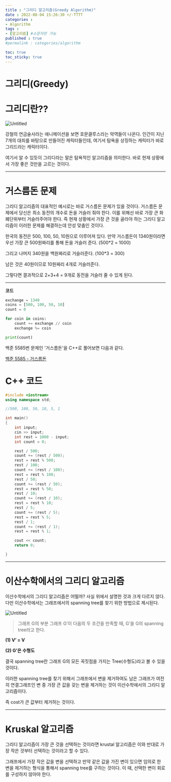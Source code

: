 ```yaml
---
title : "그리디 알고리즘(Greedy Algorithm)"
date : 2022-08-04 15:26:30 +/-TTTT
categories : 
- Algorithm
tags : 
- [알고리즘] #소문자만 가능
published : true
#permalink : categories/algorithm

toc: true
toc_sticky: true
---
```


# 그리디(Greedy)



# 그리디란??

![Untitled](https://blog.kakaocdn.net/dn/cP0PNT/btquvjrePGZ/SYzX5fRvUmbRJay666oBYK/img.jpg)

강철의 연금술사라는 애니메이션을 보면 호문클루스라는 악역들이 나온다. 인간이 지닌 7개의 대죄를 바탕으로 만들어진 캐릭터들인데, 여기서 탐욕을 상징하는 캐릭터가 바로 그리드라는 캐릭터이다.

여기서 알 수 있듯이 그리디라는 말은 탐욕적인 알고리즘을 의미한다. 바로 현재 상황에서 가장 좋은 것만을 고르는 것이다. 

----------------------------------

# 거스름돈 문제

그리디 알고리즘의 대표적인 예시로는 바로 거스름돈 문제가 있을 것이다. 거스름돈 문제에서 당신은 최소 동전의 개수로 돈을 거슬러 줘야 한다. 이를 위해선 바로 가장 큰 화폐단위부터 거슬러주어야 한다. 즉 현재 상황에서 가장 큰 것을 골라야 하는 그리디 알고리즘이 이러한 문제를 해결하는데 안성 맞춤인 것이다.

한국의 동전은 500, 100, 50, 10원으로 이루어져 있다. 만약 거스름돈이 1340원이라면 우선 가장 큰 500원짜리를 통해 돈을 거슬러 준다. (500*2 = 1000)

그리고 나머지 340원을 백원짜리로 거슬러준다. (100*3 = 300)

남은 것은 40원이므로 10원짜리 4개로 거슬러준다.

그렇다면 결과적으로 2+3+4 = 9개로 동전을 거슬러 줄 수 있게 된다.

------------------------------------

**코드** 

```python
exchange = 1340
coins = [500, 100, 50, 10]
count = 0

for coin in coins:
	count += exchange // coin
	exchange %= coin

print(count)	
```

백준 5585번 문제인 '거스름돈'을 C++로 풀어보면 다음과 같다.   

[백준 5585 - 거스름돈](https://www.acmicpc.net/problem/5585)

# C++ 코드

```cpp
#include <iostream>
using namespace std;

//500, 100, 50, 10, 5, 1

int main()
{
    int input; 
    cin >> input;
    int rest = 1000 - input;
    int count = 0;

    rest / 500;
    count += (rest / 500);
    rest = rest % 500;
    rest / 100;
    count += (rest / 100);
    rest = rest % 100;
    rest / 50;
    count += (rest / 50);
    rest = rest % 50;
    rest / 10;
    count += (rest / 10);
    rest = rest % 10;
    rest / 5;
    count += (rest / 5);
    rest = rest % 5;
    rest / 1;
    count += (rest / 1);
    rest = rest % 1;

    cout << count;
    return 0;

}
```

----------------------------------

# 이산수학에서의 그리디 알고리즘

이산수학에서의 그리디 알고리즘은 어떨까? 사실 위에서 설명한 것과 크게 다르지 않다. 다만 이산수학에서는 그래프에서의 spanning tree를 찾기 위한 방법으로 제시된다.

![Untitled](https://www.researchgate.net/publication/330778836/figure/fig2/AS:721420615168005@1549011486980/Example-of-Minimum-spanning-tree-11.jpg)

> 그래프 G의 부분 그래프 G’이 다음의 두 조건을 만족할 때,  G’을 G의 spanning tree라고 한다.
> 

**(1) V’ = V**

**(2) G’은 수형도**

결국 spanning tree란 그래프 G의 모든 꼭짓점을 가지는 Tree(수형도)라고 볼 수 있을 것이다.

이러한 spanning tree를 찾기 위해서 그래프에서 변을 제거하여도 남은 그래프가 여전히 연결그래프인 변 중 가장 큰 값을 갖는 변을 제거하는 것이 이산수학에서의 그리디 알고리즘이다.

즉 cost가 큰 값부터 제거하는 것이다.

----------------------------------------

# Kruskal 알고리즘

그리디 알고리즘이 가장 큰 것을 선택하는 것이라면 krustal 알고리즘은 이와 반대로 가장 작은 것부터 선택하는 것이라고 할 수 있다. 

그래프에서 가장 작은 값을 변을 선택하고 만약 같은 값을 가진 변이 있으면 임의로 한 변을 제거하는 형식을 통해서 spanning tree를 구하는 것이다. 이 때, 선택한 변이 회로를 구성하지 않아야 한다.